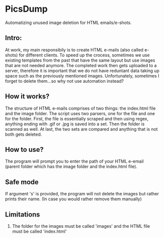 # PicsDump
Automatizing unused image deletion for HTML emails/e-shots.

## Intro:
At work, my main responsibily is to create HTML e-mails (also called e-shots) for different clients. To speed up the crocess, sometimes we use existing templates from the past that have the same layout but use images that are not needed anymore. The completed work then gets uploaded to a server, therefore it is important that we do not have reduntant data taking up space such as the previously mentioned images. Unfortunately, sometimes I forget to delete them...so why not use automation instead? 

## How it works?
The structure of HTML e-mails comprises of two things: the index.html file and the image folder. The script uses two parsers, one for the file and one for the folder. First, the file is essentially scraped and then using regex, anything ending with .gif or .jpg is saved into a set. Then the folder is scanned as well. At last, the two sets are compared and anything that is not both gets deleted.

## How to use?
The program will prompt you to enter the path of your HTML e-email (parent folder which has the image folder and the index.html file). 

## Safe mode
If argument 's' is provided, the program will not delete the images but rather prints their name. (In case you would rather remove them manually)

## Limitations
1. The folder for the images must be called 'images' and the HTML file must be called 'index.html'

